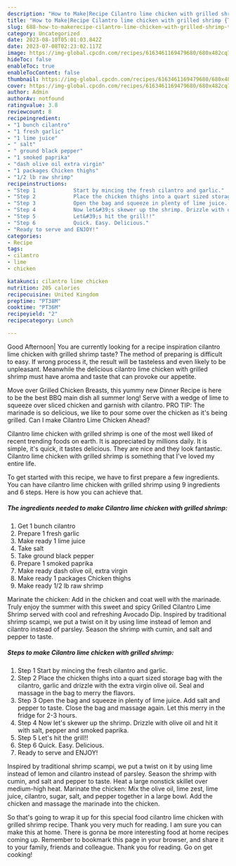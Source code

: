 ```yaml
---
description: "How to Make|Recipe Cilantro lime chicken with grilled shrimp {That is Simple"
title: "How to Make|Recipe Cilantro lime chicken with grilled shrimp {That is Simple"
slug: 688-how-to-makerecipe-cilantro-lime-chicken-with-grilled-shrimp-that-is-simple
category: Uncategorized
date: 2023-08-10T05:01:03.842Z
date: 2023-07-08T02:23:02.117Z
image: https://img-global.cpcdn.com/recipes/6163461169479680/680x482cq70/cilantro-lime-chicken-with-grilled-shrimp-recipe-main-photo.jpg
hideToc: false
enableToc: true
enableTocContent: false
thumbnail: https://img-global.cpcdn.com/recipes/6163461169479680/680x482cq70/cilantro-lime-chicken-with-grilled-shrimp-recipe-main-photo.jpg
cover: https://img-global.cpcdn.com/recipes/6163461169479680/680x482cq70/cilantro-lime-chicken-with-grilled-shrimp-recipe-main-photo.jpg
author: Admin
authorAv: notfound
ratingvalue: 3.8
reviewcount: 8
recipeingredient:
- "1 bunch cilantro"
- "1 fresh garlic"
- "1 lime juice"
- " salt"
- " ground black pepper"
- "1 smoked paprika"
- "dash olive oil extra virgin"
- "1 packages Chicken thighs"
- "1/2 lb raw shrimp"
recipeinstructions:
- "Step 1            Start by mincing the fresh cilantro and garlic."
- "Step 2            Place the chicken thighs into a quart sized storage bag with the cilantro, garlic and drizzle with the extra virgin olive oil. Seal and massage in the bag to merry the flavors."
- "Step 3            Open the bag and squeeze in plenty of lime juice. Add salt and pepper to taste. Close the bag and massage again. Let this merry in the fridge for 2-3 hours."
- "Step 4            Now let&#39;s skewer up the shrimp. Drizzle with olive oil and hit it with salt, pepper and smoked paprika."
- "Step 5            Let&#39;s hit the grill!!"
- "Step 6            Quick. Easy. Delicious."
- "Ready to serve and ENJOY!"
categories:
- Recipe
tags:
- cilantro
- lime
- chicken

katakunci: cilantro lime chicken 
nutrition: 205 calories
recipecuisine: United Kingdom
preptime: "PT38M"
cooktime: "PT36M"
recipeyield: "2"
recipecategory: Lunch

---
```



Good Afternoon| You are currently looking for a recipe inspiration cilantro lime chicken with grilled shrimp taste? The method of preparing is difficult to easy. If wrong process it, the result will be tasteless and even likely to be unpleasant. Meanwhile the delicious cilantro lime chicken with grilled shrimp must have aroma and taste that can provoke our appetite.





Move over Grilled Chicken Breasts, this yummy new Dinner Recipe is here to be the best BBQ main dish all summer long! Serve with a wedge of lime to squeeze over sliced chicken and garnish with cilantro. PRO TIP: The marinade is so delicious, we like to pour some over the chicken as it&#39;s being grilled. Can I make Cilantro Lime Chicken Ahead?

Cilantro lime chicken with grilled shrimp is one of the most well liked of recent trending foods on earth. It is appreciated by millions daily. It is simple, it's quick, it tastes delicious. They are nice and they look fantastic. Cilantro lime chicken with grilled shrimp is something that I've loved my entire life.


To get started with this recipe, we have to first prepare a few ingredients. You can have cilantro lime chicken with grilled shrimp using 9 ingredients and 6 steps. Here is how you can achieve that.

<!--inarticleads1-->

##### The ingredients needed to make Cilantro lime chicken with grilled shrimp:

1. Get 1 bunch cilantro
1. Prepare 1 fresh garlic
1. Make ready 1 lime juice
1. Take  salt
1. Take  ground black pepper
1. Prepare 1 smoked paprika
1. Make ready dash olive oil, extra virgin
1. Make ready 1 packages Chicken thighs
1. Make ready 1/2 lb raw shrimp


Marinate the chicken: Add in the chicken and coat well with the marinade. Truly enjoy the summer with this sweet and spicy Grilled Cilantro Lime Shrimp served with cool and refreshing Avocado Dip. Inspired by traditional shrimp scampi, we put a twist on it by using lime instead of lemon and cilantro instead of parsley. Season the shrimp with cumin, and salt and pepper to taste. 

<!--inarticleads2-->

##### Steps to make Cilantro lime chicken with grilled shrimp:

1. Step 1            Start by mincing the fresh cilantro and garlic.
1. Step 2            Place the chicken thighs into a quart sized storage bag with the cilantro, garlic and drizzle with the extra virgin olive oil. Seal and massage in the bag to merry the flavors.
1. Step 3            Open the bag and squeeze in plenty of lime juice. Add salt and pepper to taste. Close the bag and massage again. Let this merry in the fridge for 2-3 hours.
1. Step 4            Now let&#39;s skewer up the shrimp. Drizzle with olive oil and hit it with salt, pepper and smoked paprika.
1. Step 5            Let&#39;s hit the grill!!
1. Step 6            Quick. Easy. Delicious.
1. Ready to serve and ENJOY!

Inspired by traditional shrimp scampi, we put a twist on it by using lime instead of lemon and cilantro instead of parsley. Season the shrimp with cumin, and salt and pepper to taste. Heat a large nonstick skillet over medium-high heat. Marinate the chicken: Mix the olive oil, lime zest, lime juice, cilantro, sugar, salt, and pepper together in a large bowl. Add the chicken and massage the marinade into the chicken. 

So that's going to wrap it up for this special food cilantro lime chicken with grilled shrimp recipe. Thank you very much for reading. I am sure you can make this at home. There is gonna be more interesting food at home recipes coming up. Remember to bookmark this page in your browser, and share it to your family, friends and colleague. Thank you for reading. Go on get cooking!
